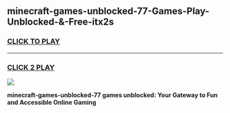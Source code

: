 
## minecraft-games-unblocked-77-Games-Play-Unblocked-&-Free-itx2s
<h3>
<a href="https://premium76.site?title=minecraft-games-unblocked-77&ref=24A">CLICK TO PLAY</a></h3>
<hr>

<h3>
<a href="https://premium76.site?title=minecraft-games-unblocked-77&ref=24A">CLICK 2 PLAY</a>
  
</h3>

<a href="https://premium76.site?title=minecraft-games-unblocked-77&ref=24A"><img src="https://clearcache.store/games.png"></a>


**minecraft-games-unblocked-77 games unblocked: Your Gateway to Fun and Accessible Online Gaming**
